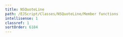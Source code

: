 ```yaml
---
title: NSQuoteLine
path: /EJScript/Classes/NSQuoteLine/Member functions
intellisense: 1
classref: 1
sortOrder: 6184
---
```





